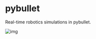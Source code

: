 # pybullet
Real-time robotics simulations in pybullet. 

![img](https://github.com/PsorTheDoctor/pybullet/blob/master/robots/biped/biped_thumb.gif)
